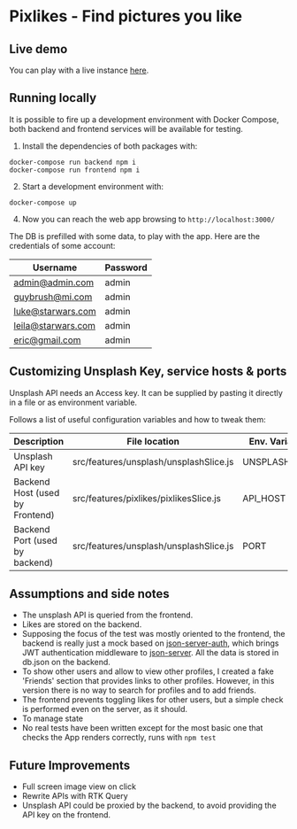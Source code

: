 # Pixlikes - Find pictures you like

## Live demo
You can play with a live instance [here](http://5.161.80.17/).

## Running locally
It is possible to fire up a development environment with Docker Compose, both backend and frontend services will be available for testing.

1. Install the dependencies of both packages with:
```
docker-compose run backend npm i
docker-compose run frontend npm i
```

2. Start a development environment with:
```
docker-compose up
```

4. Now you can reach the web app browsing to ``http://localhost:3000/``

The DB is prefilled with some data, to play with the app.
Here are the credentials of some account:

| Username           | Password |
|--------------------|----------|
| admin@admin.com    | admin    |
| guybrush@mi.com    | admin    |
| luke@starwars.com  | admin    |
| leila@starwars.com | admin    |
| eric@gmail.com     | admin    |

## Customizing Unsplash Key, service hosts & ports

Unsplash API needs an Access key. It can be supplied by pasting it directly in a file or as environment variable.

Follows a list of useful configuration variables and how to tweak them:

| Description                     | File location                          | Env. Variable | Default                |
|---------------------------------|----------------------------------------|--------------|------------------------|
| Unsplash API key                | src/features/unsplash/unsplashSlice.js | UNSPLASH_KEY | **Required**           |
| Backend Host (used by Frontend) | src/features/pixlikes/pixlikesSlice.js | API_HOST     | http://localhost:8081/ |
| Backend Port (used by backend)  | src/features/unsplash/unsplashSlice.js | PORT         | 8081                   |

## Assumptions and side notes

* The unsplash API is queried from the frontend.
* Likes are stored on the backend.
* Supposing the focus of the test was mostly oriented to the frontend, the backend is really just a mock based on [json-server-auth](https://github.com/jeremyben/json-server-auth), which brings JWT authentication middleware to [json-server](https://github.com/typicode/json-server). All the data is stored in db.json on the backend. 
* To show other users and allow to view other profiles, I created a fake 'Friends' section that provides links to other profiles. However, in this version there is no way to search for profiles and to add friends.
* The frontend prevents toggling likes for other users, but a simple check is performed even on the server, as it should.
* To manage state
* No real tests have been written except for the most basic one that checks the App renders correctly, runs with ``npm test``

## Future Improvements
* Full screen image view on click
* Rewrite APIs with RTK Query
* Unsplash API could be proxied by the backend, to avoid providing the API key on the frontend.
